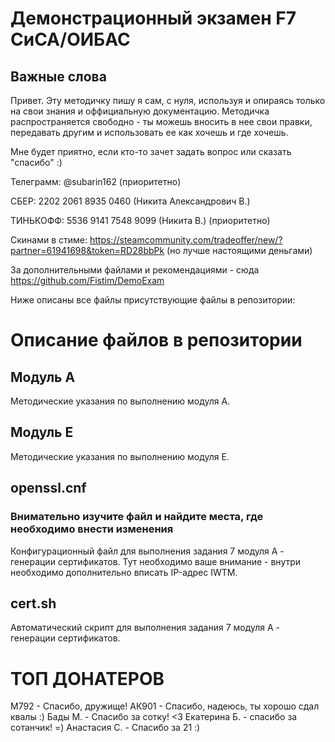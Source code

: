 # Демонстрационный экзамен F7 СиСА/ОИБАС

## Важные слова
Привет. Эту методичку пишу я сам, с нуля, используя и опираясь только на свои знания и оффициальную документацию.
Методичка распространяется свободно - ты можешь вносить в нее свои правки, передавать другим и использовать ее как хочешь и где хочешь.

Мне будет приятно, если кто-то зачет задать вопрос или сказать "спасибо" :)

Телеграмм: @subarin162 (приоритетно) 

СБЕР: 2202 2061 8935 0460 (Никита Александрович В.)

ТИНЬКОФФ: 5536 9141 7548 9099 (Никита В.) (приоритетно)

Скинами в стиме: https://steamcommunity.com/tradeoffer/new/?partner=61941698&token=RD28bbPk (но лучше настоящими деньгами)

За дополнительными файлами и рекомендациями - сюда https://github.com/Fistim/DemoExam

Ниже описаны все файлы присутствующие файлы в репозитории:

# Описание файлов в репозитории
## Модуль А
Методические указания по выполнению модуля А. 

## Модуль Е
Методические указания по выполнению модуля Е.

## openssl.cnf
### Внимательно изучите файл и найдите места, где необходимо внести изменения
Конфигурационный файл для выполнения задания 7 модуля А - генерации сертификатов.
Тут необходимо ваше внимание - внутри необходимо дополнительно вписать IP-адрес IWTM.

## cert.sh
Автоматический скрипт для выполнения задания 7 модуля А - генерации сертификатов. 

# ТОП ДОНАТЕРОВ
М792 - Спасибо, дружище!
АК901 - Спасибо, надеюсь, ты хорошо сдал квалы :)
Бады М. - Спасибо за сотку! <3
Екатерина Б. - спасибо за сотанчик! =)
Анастасия С. - Спасибо за 21 :)
